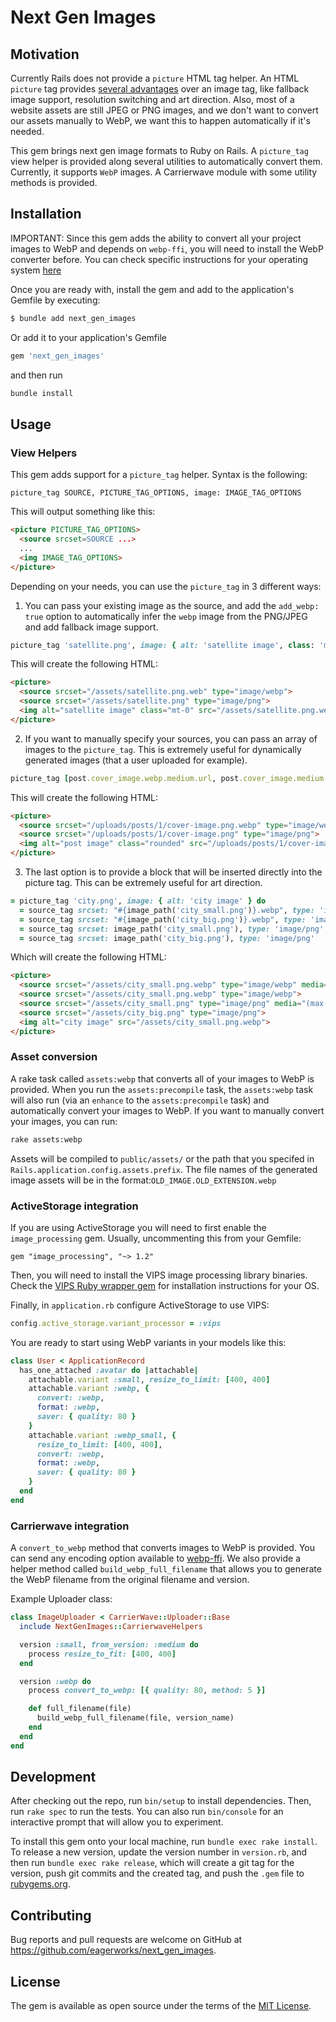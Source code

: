 # Next Gen Images

## Motivation

Currently Rails does not provide a `picture` HTML tag helper. An HTML `picture` tag provides [several advantages](https://blog.bitsrc.io/why-you-should-use-picture-tag-instead-of-img-tag-b9841e86bf8b) over an image tag, like fallback image support, resolution switching and art direction.
Also, most of a website assets are still JPEG or PNG images, and we don't want to convert our assets manually to WebP, we want this to happen automatically if it's needed.

This gem brings next gen image formats to Ruby on Rails. A `picture_tag` view helper is provided along several utilities to automatically convert them. Currently, it supports `WebP` images. A Carrierwave module with some utility methods is provided.


## Installation

IMPORTANT:
Since this gem adds the ability to convert all your project images to WebP and depends on `webp-ffi`, you will need to install the WebP converter before. You can check specific instructions for your operating system [here](https://github.com/le0pard/webp-ffi#installation)

Once you are ready with, install the gem and add to the application's Gemfile by executing:

```bash
$ bundle add next_gen_images
```

Or add it to your application's Gemfile
```ruby
gem 'next_gen_images'
```
and then run 
```bash
bundle install
```

## Usage

### View Helpers

This gem adds support for a `picture_tag` helper. Syntax is the following:
```
picture_tag SOURCE, PICTURE_TAG_OPTIONS, image: IMAGE_TAG_OPTIONS
```

This will output something like this:
```html
<picture PICTURE_TAG_OPTIONS>
  <source srcset=SOURCE ...>
  ... 
  <img IMAGE_TAG_OPTIONS>
</picture>
```

Depending on your needs, you can use the `picture_tag` in 3 different ways:

1. You can pass your existing image as the source, and add the `add_webp: true` option to automatically infer the `webp` image from the PNG/JPEG and add fallback image support.
```ruby
picture_tag 'satellite.png', image: { alt: 'satellite image', class: 'mt-0' }, add_webp: true
```
This will create the following HTML:
```html
<picture>
  <source srcset="/assets/satellite.png.web" type="image/webp">
  <source srcset="/assets/satellite.png" type="image/png">
  <img alt="satellite image" class="mt-0" src="/assets/satellite.png.webp">
</picture>
```

2. If you want to manually specify your sources, you can pass an array of images to the `picture_tag`. This is extremely useful for dynamically generated images (that a user uploaded for example).
```ruby
picture_tag [post.cover_image.webp.medium.url, post.cover_image.medium.url], image: { alt: 'post image', class: 'rounded' }
```

This will create the following HTML:
```html
<picture>
  <source srcset="/uploads/posts/1/cover-image.png.webp" type="image/webp">
  <source srcset="/uploads/posts/1/cover-image.png" type="image/png">
  <img alt="post image" class="rounded" src="/uploads/posts/1/cover-image.png.webp">
</picture>
```

3. The last option is to provide a block that will be inserted directly into the picture tag. This can be extremely useful for art direction.

```ruby
= picture_tag 'city.png', image: { alt: 'city image' } do
  = source_tag srcset: "#{image_path('city_small.png')}.webp", type: 'image/webp', media: '(max-width: 1728px)'
  = source_tag srcset: "#{image_path('city_big.png')}.webp", type: 'image/webp'
  = source_tag srcset: image_path('city_small.png'), type: 'image/png', media: '(max-width: 1728px)'
  = source_tag srcset: image_path('city_big.png'), type: 'image/png'
```
Which will create the following HTML:
```html
<picture>
  <source srcset="/assets/city_small.png.webp" type="image/webp" media="(max-width: 1728px)">
  <source srcset="/assets/city_small.png.webp" type="image/webp">
  <source srcset="/assets/city_small.png" type="image/png" media="(max-width: 1728px)">
  <source srcset="/assets/city_big.png" type="image/png">
  <img alt="city image" src="/assets/city_small.png.webp">
</picture>
```

### Asset conversion

A rake task called `assets:webp` that converts all of your images to WebP is provided. When you run the `assets:precompile` task, the `assets:webp` task will also run (via an `enhance` to the `assets:precompile` task) and automatically convert your images to WebP.
If you want to manually convert your images, you can run:
```bash
rake assets:webp
```
Assets will be compiled to `public/assets/` or the path that you specifed in `Rails.application.config.assets.prefix`.
The file names of the generated image assets will be in the format:`OLD_IMAGE.OLD_EXTENSION.webp`

### ActiveStorage integration

If you are using ActiveStorage you will need to first enable the `image_processing` gem. Usually, uncommenting this from your Gemfile:
```
gem "image_processing", "~> 1.2"
```

Then, you will need to install the VIPS image processing library binaries. Check the [VIPS Ruby wrapper gem](https://github.com/libvips/ruby-vips) for installation instructions for your OS.

Finally, in `application.rb` configure ActiveStorage to use VIPS:

```ruby
config.active_storage.variant_processor = :vips
```

You are ready to start using WebP variants in your models like this:

```ruby
class User < ApplicationRecord
  has_one_attached :avatar do |attachable|
    attachable.variant :small, resize_to_limit: [400, 400]
    attachable.variant :webp, {
      convert: :webp,
      format: :webp,
      saver: { quality: 80 }
    }
    attachable.variant :webp_small, {
      resize_to_limit: [400, 400],
      convert: :webp,
      format: :webp,
      saver: { quality: 80 }
    }
  end
end
```


### Carrierwave integration

A `convert_to_webp` method that converts images to WebP is provided. You can send any encoding option available to [webp-ffi](https://github.com/le0pard/webp-ffi#encode-webp-image).
We also provide a helper method called `build_webp_full_filename` that allows you to generate the WebP filename from the original filename and version.

Example Uploader class:
```ruby
class ImageUploader < CarrierWave::Uploader::Base
  include NextGenImages::CarrierwaveHelpers

  version :small, from_version: :medium do
    process resize_to_fit: [400, 400]
  end

  version :webp do
    process convert_to_webp: [{ quality: 80, method: 5 }]

    def full_filename(file)
      build_webp_full_filename(file, version_name)
    end
  end
end
```

## Development

After checking out the repo, run `bin/setup` to install dependencies. Then, run `rake spec` to run the tests. You can also run `bin/console` for an interactive prompt that will allow you to experiment.

To install this gem onto your local machine, run `bundle exec rake install`. To release a new version, update the version number in `version.rb`, and then run `bundle exec rake release`, which will create a git tag for the version, push git commits and the created tag, and push the `.gem` file to [rubygems.org](https://rubygems.org).

## Contributing

Bug reports and pull requests are welcome on GitHub at https://github.com/eagerworks/next_gen_images.

## License

The gem is available as open source under the terms of the [MIT License](https://opensource.org/licenses/MIT).
